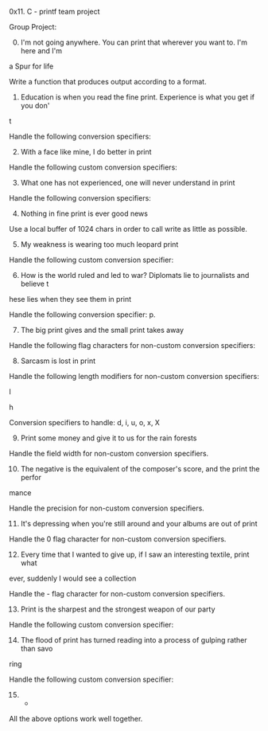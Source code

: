 0x11. C - printf team project

Group Project:                                                                      

                                                                                   

0.  I'm not going anywhere. You can print that wherever you want to. I'm here and I'm

 a Spur for life                                                                    

 Write a function that produces output according to a format.                        

                                                                                    

                                                                                    

 1. Education is when you read the fine print. Experience is what you get if you don'

 t                                                                                  

 Handle the following conversion specifiers:

 2. With a face like mine, I do better in print                                      

 Handle the following custom conversion specifiers:                                  

                                                                                    

 3. What one has not experienced, one will never understand in print                

 Handle the following conversion specifiers:                                        

                                                                                    

 4. Nothing in fine print is ever good news                                          

 Use a local buffer of 1024 chars in order to call write as little as possible.      

                                                                                    

 5. My weakness is wearing too much leopard print                                    

 Handle the following custom conversion specifier:                                  

                                                                                    

 6. How is the world ruled and led to war? Diplomats lie to journalists and believe t

 hese lies when they see them in print                                              

 Handle the following conversion specifier: p.                                      

                                                                                    

 7. The big print gives and the small print takes away                              

 Handle the following flag characters for non-custom conversion specifiers:          

                                                                                    

 8. Sarcasm is lost in print                                                        

 Handle the following length modifiers for non-custom conversion specifiers:        

                                                                                    

 l                                                                                  

 h                                                                                  

 Conversion specifiers to handle: d, i, u, o, x, X                                  

                                                                                    

 9. Print some money and give it to us for the rain forests                          

 Handle the field width for non-custom conversion specifiers.                        

                                                                                    

 10. The negative is the equivalent of the composer's score, and the print the perfor

 mance                                                                              

 Handle the precision for non-custom conversion specifiers.                          

                                                                                    

 11. It's depressing when you're still around and your albums are out of print      

 Handle the 0 flag character for non-custom conversion specifiers.                  

                                                                                    

 12. Every time that I wanted to give up, if I saw an interesting textile, print what

  ever, suddenly I would see a collection                                            

  Handle the - flag character for non-custom conversion specifiers.                  

                                                                                     

  13. Print is the sharpest and the strongest weapon of our party                    

  Handle the following custom conversion specifier:                                  

                                                                                     

  14. The flood of print has turned reading into a process of gulping rather than savo

  ring                                                                                

  Handle the following custom conversion specifier:                                  

                                                                                     

  15. *                                                                              

  All the above options work well together.


